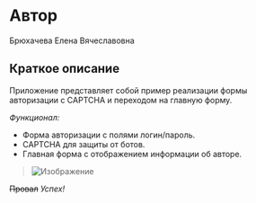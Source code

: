 # **Автор**
Брюхачева Елена Вячеславовна
## **Краткое описание**
Приложение представляет собой пример реализации формы авторизации с CAPTCHA и переходом на главную форму.

*Функционал:*
*  Форма авторизации с полями логин/пароль.
*  CAPTCHA для защиты от ботов.
*  Главная форма с отображением информации об авторе.
> ![Изображение](https://result.school/_next/image?url=https%3A%2F%2Fa6b9d8dc-b142-4b92-b1d0-dfbfd2230471.selstorage.ru%2Froadmap-article%2F1719478423328-git.png&w=3840&q=90)

~~Провал~~   *Успех!*
